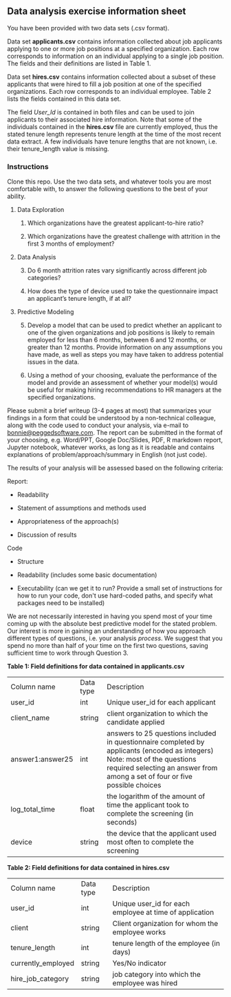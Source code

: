 ## Data analysis exercise information sheet

You have been provided with two data sets (.csv format).

Data set **applicants.csv** contains information collected about job applicants applying to one or more job positions at a specified organization. Each row corresponds to information on an individual applying to a single job position. The fields and their definitions are listed in Table 1.

Data set **hires.csv** contains information collected about a subset of these applicants that were hired to fill a job position at one of the specified organizations. Each row corresponds to an individual employee. Table 2 lists the fields contained in this data set.

The field *User_Id* is contained in both files and can be used to join applicants to their associated hire information. Note that some of the individuals contained in the **hires.csv** file are currently employed, thus the stated tenure length represents tenure length at the time of the most recent data extract.  A few individuals have tenure lengths that are not known, i.e. their tenure_length value is missing.

### Instructions

Clone this repo. Use the two data sets, and whatever tools you are most comfortable with, to answer the following questions to the best of your ability.

1. Data Exploration

    1. Which organizations have the greatest applicant-to-hire ratio?

    2. Which organizations have the greatest challenge with attrition in the first 3 months of employment?

2. Data Analysis

    3. Do 6 month attrition rates vary significantly across different job categories?

    4. How does the type of device used to take the questionnaire impact an applicant’s tenure length, if at all?

3. Predictive Modeling

    5. Develop a model that can be used to predict whether an applicant to one of the given organizations and job positions is likely to remain employed for less than 6 months, between 6 and 12 months, or greater than 12 months. Provide information on any assumptions you have made, as well as steps you may have taken to address potential issues in the data.

    6. Using a method of your choosing, evaluate the performance of the model and provide an assessment of whether your model(s) would be useful for making hiring recommendations to HR managers at the specified organizations.

Please submit a brief writeup (3-4 pages at most) that summarizes your findings in a form that could be understood by a non-technical colleague, along with the code used to conduct your analysis, via   e-mail to [bonnie@peggedsoftware.com](mailto:bonnie@peggedsoftware.com). The report can be submitted in the format of your choosing, e.g. Word/PPT,  Google Doc/Slides,  PDF,  R markdown report, Jupyter notebook, whatever works, as long as it is readable and contains explanations of problem/approach/summary in English (not just code).

The results of your analysis will be assessed based on the following criteria:

Report:

* Readability

* Statement of assumptions and methods used

* Appropriateness of the approach(s)

* Discussion of results

Code

* Structure

* Readability (includes some basic documentation)

* Executability (can we get it to run? Provide a small set of instructions for how to run your code, don't use hard-coded paths, and specify what packages need to be installed)

We are not necessarily interested in having you spend most of your  time coming up with the absolute best predictive model for the stated problem. Our interest is more in gaining an understanding of how you approach different types of questions, i.e. your analysis *process*. We suggest that you spend no more than half of your time on the first two questions, saving sufficient time to work through Question 3.

**Table 1: Field definitions for data contained in applicants.csv**

<table>
  <tr>
    <td>Column name</td>
    <td>Data type</td>
    <td>Description</td>
  </tr>
  <tr>
    <td>user_id</td>
    <td>int</td>
    <td>Unique user_id for each applicant</td>
  </tr>
  <tr>
    <td>client_name</td>
    <td>string</td>
    <td>client organization to which the candidate applied</td>
  </tr>
  <tr>
    <td>answer1:answer25</td>
    <td>int</td>
    <td>answers to 25 questions included in questionnaire completed by applicants (encoded as integers) Note: most of the questions required selecting an answer from among a set of four or five possible choices</td>
  </tr>
  <tr>
    <td>log_total_time</td>
    <td>float</td>
    <td>the logarithm of the amount of time the applicant took to complete the screening (in seconds)</td>
  </tr>
  <tr>
    <td>device</td>
    <td>string</td>
    <td>the device that the applicant used most often to complete the screening</td>
  </tr>
</table>


 **Table 2: Field definitions for data contained in hires.csv**

<table>
  <tr>
    <td>Column name</td>
    <td>Data type</td>
    <td>Description</td>
  </tr>
  <tr>
    <td>user_id</td>
    <td>int</td>
    <td>Unique user_id for each employee at time of application</td>
  </tr>
  <tr>
    <td>client</td>
    <td>string</td>
    <td>Client organization for whom the employee works</td>
  </tr>
  <tr>
    <td>tenure_length</td>
    <td>int</td>
    <td>tenure length of the employee  (in days)</td>
  </tr>
  <tr>
    <td>currently_employed</td>
    <td>string</td>
    <td>Yes/No indicator </td>
  </tr>
  <tr>
    <td>hire_job_category</td>
    <td>string</td>
    <td>job category into which the employee was hired  </td>
  </tr>
</table>
